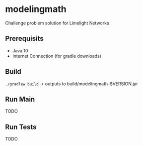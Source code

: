 # modelingmath
Challenge problem solution for Limelight Networks

## Prerequisits
* Java 10
* Internet Connection (for gradle downloads)

## Build
`./gradlew build` -> outputs to build/modelingmath-$VERSION.jar

## Run Main
TODO

## Run Tests
TODO